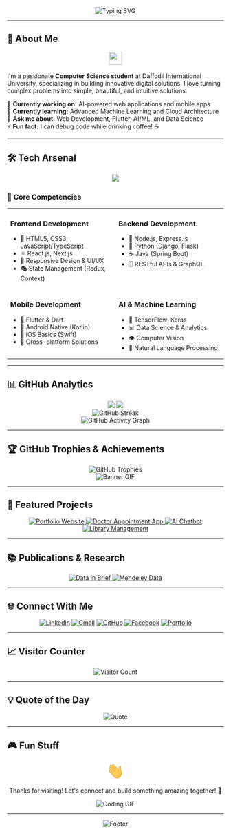 <div align="center">
  <img src="https://readme-typing-svg.herokuapp.com?font=Fira+Code&weight=600&size=35&duration=4000&pause=1000&color=00FF88&center=true&vCenter=true&multiline=true&width=600&height=100&lines=Hi+there!👋;I'm+Tanvir+Almas+Layes;Web+%26+App+Developer+%7C+AI%2FML+Enthusiast" alt="Typing SVG" />
</div>

---

## 🌟 About Me

<div align="center">
  <img src="https://raw.githubusercontent.com/MartinHeinz/MartinHeinz/master/wave.gif" width="30px" height="30px">
</div>

I'm a passionate **Computer Science student** at Daffodil International University, specializing in building innovative digital solutions. I love turning complex problems into simple, beautiful, and intuitive solutions.

🔭 **Currently working on:** AI-powered web applications and mobile apps  
🌱 **Currently learning:** Advanced Machine Learning and Cloud Architecture  
💬 **Ask me about:** Web Development, Flutter, AI/ML, and Data Science  
⚡ **Fun fact:** I can debug code while drinking coffee! ☕  

---

## 🛠️ Tech Arsenal

<div align="center">
  <img src="https://skillicons.dev/icons?i=html,css,javascript,react,nodejs,python,java,flutter,firebase,mongodb,mysql,aws,git,vscode" />
</div>

### 🎯 **Core Competencies**
<table>
  <tr>
    <td valign="top" width="50%">
      <h3>Frontend Development</h3>
      <ul>
        <li>🎨 HTML5, CSS3, JavaScript/TypeScript</li>
        <li>⚛️ React.js, Next.js</li>
        <li>📱 Responsive Design & UI/UX</li>
        <li>🎭 State Management (Redux, Context)</li>
      </ul>
    </td>
    <td valign="top" width="50%">
      <h3>Backend Development</h3>
      <ul>
        <li>🔧 Node.js, Express.js</li>
        <li>🐍 Python (Django, Flask)</li>
        <li>☕ Java (Spring Boot)</li>
        <li>🗄️ RESTful APIs & GraphQL</li>
      </ul>
    </td>
  </tr>
  <tr>
    <td valign="top" width="50%">
      <h3>Mobile Development</h3>
      <ul>
        <li>📱 Flutter & Dart</li>
        <li>🤖 Android Native (Kotlin)</li>
        <li>🍎 iOS Basics (Swift)</li>
        <li>📲 Cross-platform Solutions</li>
      </ul>
    </td>
    <td valign="top" width="50%">
      <h3>AI & Machine Learning</h3>
      <ul>
        <li>🧠 TensorFlow, Keras</li>
        <li>📊 Data Science & Analytics</li>
        <li>👁️ Computer Vision</li>
        <li>🤖 Natural Language Processing</li>
      </ul>
    </td>
  </tr>
</table>

---

## 📊 GitHub Analytics

<div align="center">
  <img height="180em" src="https://github-readme-stats.vercel.app/api?username=layes26&show_icons=true&theme=radical&include_all_commits=true&count_private=true&hide_border=true&bg_color=0D1117&title_color=00FF88&icon_color=00FF88&text_color=FFFFFF"/>
  <img height="180em" src="https://github-readme-stats.vercel.app/api/top-langs/?username=layes26&layout=compact&langs_count=8&theme=radical&hide_border=true&bg_color=0D1117&title_color=00FF88&text_color=FFFFFF"/>
</div>

<div align="center">
  <img src="https://github-readme-streak-stats.herokuapp.com/?user=layes26&theme=radical&hide_border=true&background=0D1117&stroke=00FF88&ring=00FF88&fire=00FF88&currStreakLabel=FFFFFF" alt="GitHub Streak"/>
</div>

<div align="center">
  <img src="https://activity-graph.herokuapp.com/graph?username=layes26&theme=radical&hide_border=true&bg_color=0D1117&color=00FF88&line=00FF88&point=FFFFFF" alt="GitHub Activity Graph"/>
</div>

---

## 🏆 GitHub Trophies & Achievements

<div align="center">
  <img src="https://github-profile-trophy.vercel.app/?username=layes26&theme=radical&no-frame=true&no-bg=true&margin-w=4" alt="GitHub Trophies"/>
</div>

<div align="center">
  <img src="https://github.com/layes26/github-profile-readme-generator/main/src/images/banner.gif" alt="Banner GIF"/>
</div>

---

## 🚀 Featured Projects

<div align="center">
  <a href="https://github.com/layes26/portfolio-website">
    <img src="https://github-readme-stats.vercel.app/api/pin/?username=layes26&repo=portfolio-website&theme=radical&hide_border=true&bg_color=0D1117&title_color=00FF88&icon_color=00FF88&text_color=FFFFFF" alt="Portfolio Website"/>
  </a>
  <a href="https://github.com/layes26/doctor-appointment-app">
    <img src="https://github-readme-stats.vercel.app/api/pin/?username=layes26&repo=doctor-appointment-app&theme=radical&hide_border=true&bg_color=0D1117&title_color=00FF88&icon_color=00FF88&text_color=FFFFFF" alt="Doctor Appointment App"/>
  </a>
  <a href="https://github.com/layes26/ai-chatbot-assistant">
    <img src="https://github-readme-stats.vercel.app/api/pin/?username=layes26&repo=ai-chatbot-assistant&theme=radical&hide_border=true&bg_color=0D1117&title_color=00FF88&icon_color=00FF88&text_color=FFFFFF" alt="AI Chatbot"/>
  </a>
  <a href="https://github.com/layes26/library-management-system">
    <img src="https://github-readme-stats.vercel.app/api/pin/?username=layes26&repo=library-management-system&theme=radical&hide_border=true&bg_color=0D1117&title_color=00FF88&icon_color=00FF88&text_color=FFFFFF" alt="Library Management"/>
  </a>
</div>

---

## 📚 Publications & Research

<div align="center">
  <a href="https://doi.org/10.1016/j.dib.2025.111977">
    <img src="https://img.shields.io/badge/📄_Data_in_Brief-Elsevier-blue?style=for-the-badge" alt="Data in Brief"/>
  </a>
  <a href="https://data.mendeley.com/datasets/vwv3nry3wr/1">
    <img src="https://img.shields.io/badge/📊_Mendeley_Data-Open_Access-green?style=for-the-badge" alt="Mendeley Data"/>
  </a>
</div>

---

## 🌐 Connect With Me

<div align="center">
  
[![LinkedIn](https://img.shields.io/badge/LinkedIn-0077B5?style=for-the-badge&logo=linkedin&logoColor=white&logoWidth=30)](https://www.linkedin.com/in/tanvir-almas-layes-5862b0310/)
[![Gmail](https://img.shields.io/badge/Gmail-D14836?style=for-the-badge&logo=gmail&logoColor=white&logoWidth=30)](mailto:tanvir0426@gmail.com)
[![GitHub](https://img.shields.io/badge/GitHub-181717?style=for-the-badge&logo=github&logoColor=white&logoWidth=30)](https://github.com/layes26)
[![Facebook](https://img.shields.io/badge/Facebook-1877F2?style=for-the-badge&logo=facebook&logoColor=white&logoWidth=30)](https://www.facebook.com/tanvir.almas.layes)
[![Portfolio](https://img.shields.io/badge/Portfolio-FF5722?style=for-the-badge&logo=todoist&logoColor=white&logoWidth=30)](https://layes26.github.io/portfolio/)

</div>

---

## 📈 Visitor Counter

<div align="center">
  <img src="https://profile-counter.glitch.me/layes26/count.svg" alt="Visitor Count"/>
</div>

---

## 💡 Quote of the Day

<div align="center">
  <img src="https://quotes-github-readme.vercel.app/api?type=horizontal&theme=radical" alt="Quote"/>
</div>

---

## 🎮 Fun Stuff

<div align="center">
  <img src="https://raw.githubusercontent.com/ABSphreak/ABSphreak/master/gifs/Hi.gif" width="40px" height="40px"/>
  <p>Thanks for visiting! Let's connect and build something amazing together! 🚀</p>
  
  <img src="https://media.giphy.com/media/L1R1tvI9svkIWwpVYr/giphy.gif" width="300" alt="Coding GIF"/>
</div>

---

<div align="center">
  <img src="https://raw.githubusercontent.com/trinib/trinib/main/.github/images/footer.png" alt="Footer"/>
</div>
